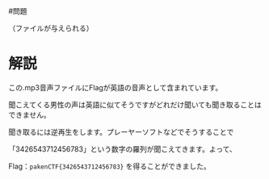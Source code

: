#問題

（ファイルが与えられる）



# 解説

この.mp3音声ファイルにFlagが英語の音声として含まれています。

聞こえてくる男性の声は英語に似てそうですがどれだけ聞いても聞き取ることはできません。

聞き取るには逆再生をします。プレーヤーソフトなどでそうすることで

「3426543712456783」という数字の羅列が聞こえてきます。よって、

Flag：```pakenCTF{3426543712456783}``` を得ることができました。

